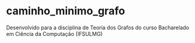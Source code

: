 # caminho_minimo_grafo
Desenvolvido para a disciplina de Teoria dos Grafos do curso Bacharelado em Ciência da Computação (IFSULMG)
